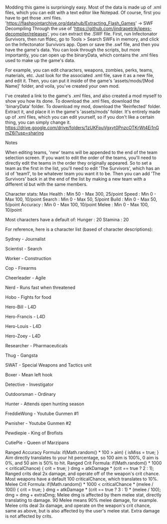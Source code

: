 Modding this game is surprisingly easy. Most of the data is made up of .xml files, which you can edit with a text editor like Notepad. Of course, first you have to get those .xml files.
'https://flashpointarchive.org/datahub/Extracting_Flash_Games' -> SWF Decompiling
Through the use of 'https://github.com/jindrapetrik/jpexs-decompiler/releases', you can extract the .SWF file. First, run Infectonator Survivors, then run ffdec, go to Tools > Search SWFs in memory, and click on the Infectonator Survivors app. Open or save the .swf file, and then you have the game's data. You can look through the scripts, but more importantly, you can open up the binaryData, which contains the .xml files used to make up the game's data.

For example, you can edit characters, weapons, zombies, perks, teams, materials, etc. Just look for the associated .xml file, save it as a new file, and edit it. Then, you can put it inside of the game's 'assets/mods/[Mod Name]' folder, and voila, you've created your own mod.

I've created a link to the game's .xml files, and also created a mod myself to show you how its done.
To download the .xml files, download the 'binaryData' folder.
To download my mod, download the 'Reinfected' folder. Extract it, and place it in the game's 'assets/mods' folder. It's entirely made up of .xml files, which you can edit yourself, so if you don't like a certain thing, you can simply change it.
https://drive.google.com/drive/folders/1zUKFpuVgxyt0PnzcOTKrWt4Ei1nGmZ6i?usp=sharing

Notes

When editing teams, 'new' teams will be appended to the end of the team selection screen. If you want to edit the order of the teams, you'll need to directly edit the teams in the order they originally appeared. So to set a team as the first in the list, you'll need to edit 'The Survivors', which has an id of 'team1', to be whatever team you want it to be. Then you can add 'The Survivors' back in at the end of the list by making a new team with a different id but with the same members.

Character stats:
Max Health : Min 50 - Max 300, 25/point
Speed : Min 0 - Max 100, 10/point
Search : Min 0 - Max 50, 5/point
Build : Min 0 - Max 50, 5/point
Accuracy : Min 0 - Max 100, 10/point
Melee : Min 0 - Max 100, 10/point

Most characters have a default of:
Hunger : 20
Stamina : 20

For reference, here is a character list (based of character descriptions):

Sydney - Journalist

Scientist - Search

Worker - Construction

Cop - Firearms

Cheerleader - Agile

Nerd - Runs fast when threatened

Hobo - Fights for food

Hero-Bill - L4D

Hero-Francis - L4D

Hero-Louis - L4D

Hero-Zoey - L4D

Researcher - Pharmaceuticals

Thug - Gangsta

SWAT - Special Weapons and Tactics unit

Boxer - Mean left hook

Detective - Investigator

Outdoorsman - Ordinary

Hunter - Attends open hunting season

FreddieWong - Youtube Gunmen #1

Pwnisher - Youtube Gunmen #2

Pewdiepie - King of Brofists

CutiePie - Queen of Marzipans

Ranged Accuracy Formula:
if(Math.random() * 100 > aim)
{
isMiss = true;
}
Aim directly translates to your hit percentage, so 100 aim is 100%, 0 aim is 0%, and 50 aim is 50% to hit.
Ranged Crit Formula:
if(Math.random() * 1000 < criticalChance)
{
crit = true;
}
dmg = atkDamage * (crit == true ? 2 : 1);
Ranged crits deal 2x damage, and operate off of the weapon's crit chance. Most weapons have a default 100 criticalChance, which translates to 10%.
Melee Crit Formula:
if(Math.random() * 1000 < criticalChance * (melee / 100))
{
crit = true;
}
dmg = atkDamage * (crit == true ? 3 : 1) * (melee / 100);
dmg = dmg + extraDmg;
Melee dmg is affected by them melee stat, directly translating to damage. 90 Melee means 90% melee damage, for example. Melee crits deal 3x damage, and operate on the weapon's crit chance, same as above, but is also affected by the user's melee stat. Extra damage is not affected by crits.
